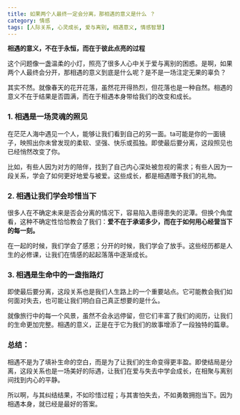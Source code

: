 ```yaml
---
title: 如果两个人最终一定会分离，那相遇的意义是什么 ？
category: 情感
tags: [人际关系, 心灵成长, 爱与离别, 相遇意义, 情感智慧]
---
```

**相遇的意义，不在于永恒，而在于彼此点亮的过程**

这个问题像一盏温柔的小灯，照亮了很多人心中关于爱与离别的困惑。是啊，如果两个人最终会分开，那相遇的意义到底是什么呢？是不是一场注定无果的辜负？

其实不然。就像春天的花开花落，虽然花开得热烈，但花落也是一种自然。相遇的意义不在于结果是否圆满，而在于相遇本身带给我们的改变和成长。

### 1. **相遇是一场灵魂的照见**

在茫茫人海中遇见一个人，能够让我们看到自己的另一面。ta可能是你的一面镜子，映照出你未曾发现的柔软、坚强、快乐或孤独。即使最后要分离，这段照见也已经悄然改变了你。

比如，有些人因为对方的陪伴，找到了自己内心深处被忽视的需求；有些人因为一段关系，学会了如何更好地爱与被爱。这些成长，都是相遇赠予我们的礼物。

### 2. **相遇让我们学会珍惜当下**

很多人在不确定未来是否会分离的情况下，容易陷入患得患失的泥潭。但换个角度看，这种不确定性恰恰教会了我们：**爱不在于承诺多少，而在于如何用心经营当下的每一刻。**

在一起的时候，我们学会了感恩；分开的时候，我们学会了放手。这些经历都是人生的必修课，让我们在情感的起起落落中逐渐成长。

### 3. **相遇是生命中的一盏指路灯**

即使最后要分离，这段关系也是我们人生路上的一个重要站点。它可能教会我们如何面对失去，也可能让我们明白自己真正想要的是什么。

就像旅行中的每一个风景，虽然不会永远停留，但它们丰富了我们的阅历，让我们的生命更加完整。相遇的意义，正是在于它为我们的故事增添了一段独特的篇章。

### 总结：

相遇不是为了填补生命的空白，而是为了让我们的生命变得更丰盈。即使结局是分离，这段关系也是一场美好的际遇，让我们在爱与失去中学会成长，在相聚与离别间找到内心的平静。

所以啊，与其纠结结果，不如珍惜过程；与其害怕失去，不如勇敢拥抱当下。因为相遇本身，就已经是最好的答案。